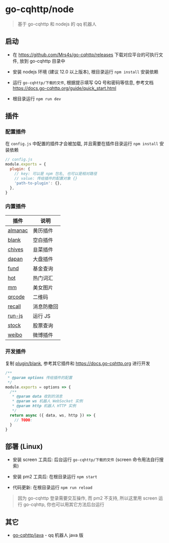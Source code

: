 # go-cqhttp/node

> 基于 go-cqhttp 和 nodejs 的 qq 机器人

## 启动

- 在 https://github.com/Mrs4s/go-cqhttp/releases 下载对应平台的可执行文件, 放到 go-cqhttp 目录中

- 安装 nodejs 环境 (建议 12.0 以上版本), 根目录运行 `npm install` 安装依赖

- 运行 `go-cqhttp/下载的文件`, 根据提示填写 QQ 号和密码等信息, 参考文档 https://docs.go-cqhttp.org/guide/quick_start.html

- 根目录运行 `npm run dev`

## 插件

### 配置插件

在 `config.js` 中配置的插件才会被加载, 并且需要在插件目录运行 `npm install` 安装依赖

```js
// config.js
module.exports = {
  plugin: {
    // key: 可以是 npm 包名, 也可以是相对路径
    // value: 传给插件的配置对象 {}
    'path-to-plugin': {},
  },
}
```

### 内置插件

| 插件                      | 说明       |
| ------------------------- | ---------- |
| [almanac](plugin/almanac) | 黄历插件   |
| [blank](plugin/blank)     | 空白插件   |
| [chives](plugin/chives)   | 韭菜插件   |
| [dapan](plugin/dapan)     | 大盘插件   |
| [fund](plugin/fund)       | 基金查询   |
| [hot](plugin/hot)         | 热门词汇   |
| [mm](plugin/mm)           | 美女图片   |
| [qrcode](plugin/qrcode)   | 二维码     |
| [recall](plugin/recall)   | 消息防撤回 |
| [run-js](plugin/run-js)   | 运行 JS    |
| [stock](plugin/stock)     | 股票查询   |
| [weibo](plugin/weibo)     | 微博插件   |

### 开发插件

复制 [plugin/blank](plugin/blank), 参考其它插件和 https://docs.go-cqhttp.org 进行开发

```js
/**
 * @param options 传给插件的配置
 */
module.exports = options => {
  /**
   * @param data 收到的消息
   * @param ws 机器人 WebSocket 实例
   * @param http 机器人 HTTP 实例
   */
  return async ({ data, ws, http }) => {
    // TODO:
  }
}
```

## 部署 (Linux)

- 安装 screen 工具后: 后台运行 `go-cqhttp/下载的文件` (screen 命令用法自行搜索)

- 安装 pm2 工具后: 在根目录运行 `npm start`

- 代码更新: 在根目录运行 `npm run reload`

> 因为 go-cqhttp 登录需要交互操作, 而 pm2 不支持, 所以这里用 screen 运行 go-cqhttp, 你也可以用其它方法后台运行

## 其它

- [go-cqhttp/java](https://github.com/go-cqhttp/java) - qq 机器人 java 版
